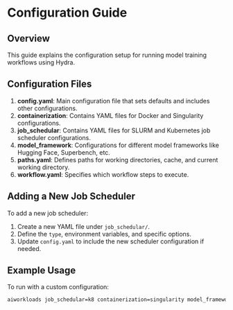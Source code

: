 # Configuration Guide

## Overview

This guide explains the configuration setup for running model training workflows using Hydra.

## Configuration Files

1. **config.yaml**: Main configuration file that sets defaults and includes other configurations.
2. **containerization**: Contains YAML files for Docker and Singularity configurations.
3. **job_schedular**: Contains YAML files for SLURM and Kubernetes job scheduler configurations.
4. **model_framework**: Configurations for different model frameworks like Hugging Face, Superbench, etc.
5. **paths.yaml**: Defines paths for working directories, cache, and current working directory.
6. **workflow.yaml**: Specifies which workflow steps to execute.

## Adding a New Job Scheduler

To add a new job scheduler:

1. Create a new YAML file under `job_schedular/`.
2. Define the `type`, environment variables, and specific options.
3. Update `config.yaml` to include the new scheduler configuration if needed.

## Example Usage

To run with a custom configuration:

```bash
aiworkloads job_schedular=k8 containerization=singularity model_framework=superbench
```

